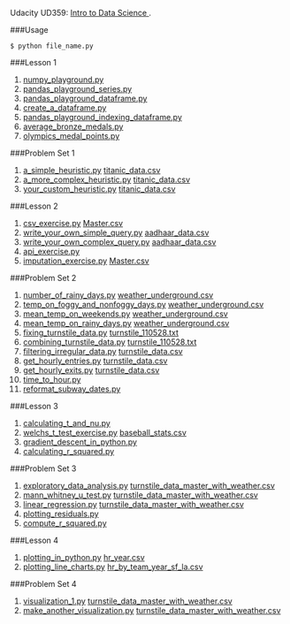 Udacity UD359: [Intro to Data Science
](https://www.udacity.com/course/intro-to-data-science--ud359).

###Usage
```
$ python file_name.py
```

###Lesson 1
1. [numpy_playground.py](https://github.com/RahnX/Intro-to-Data-Science/blob/master/lesson_1/numpy_playground.py)
2. [pandas_playground_series.py](https://github.com/RahnX/Intro-to-Data-Science/blob/master/lesson_1/pandas_playground_series.py)
3. [pandas_playground_dataframe.py](https://github.com/RahnX/Intro-to-Data-Science/blob/master/lesson_1/pandas_playground_dataframe.py)
4. [create_a_dataframe.py](https://github.com/RahnX/Intro-to-Data-Science/blob/master/lesson_1/create_a_dataframe.py)
5. [pandas_playground_indexing_dataframe.py](https://github.com/RahnX/Intro-to-Data-Science/blob/master/lesson_1/pandas_playground_indexing_dataframe.py)
6. [average_bronze_medals.py](https://github.com/RahnX/Intro-to-Data-Science/blob/master/lesson_1/average_bronze_medals.py)
7. [olympics_medal_points.py](https://github.com/RahnX/Intro-to-Data-Science/blob/master/lesson_1/olympics_medal_points.py)

###Problem Set 1
1. [a_simple_heuristic.py](https://github.com/RahnX/Intro-to-Data-Science/blob/master/problem_set_1/a_simple_heuristic.py) [titanic_data.csv](https://github.com/RahnX/Intro-to-Data-Science/blob/master/problem_set_1/titanic_data.csv)
2. [a_more_complex_heuristic.py](https://github.com/RahnX/Intro-to-Data-Science/blob/master/problem_set_1/a_more_complex_heuristic.py) [titanic_data.csv](https://github.com/RahnX/Intro-to-Data-Science/blob/master/problem_set_1/titanic_data.csv)
3. [your_custom_heuristic.py](https://github.com/RahnX/Intro-to-Data-Science/blob/master/problem_set_1/your_custom_heuristic.py) [titanic_data.csv](https://github.com/RahnX/Intro-to-Data-Science/blob/master/problem_set_1/titanic_data.csv)

###Lesson 2
1. [csv_exercise.py](https://github.com/RahnX/Intro-to-Data-Science/blob/master/lesson_2/csv_exercise.py) [Master.csv](https://github.com/RahnX/Intro-to-Data-Science/blob/master/lesson_2/Master.csv)
2. [write_your_own_simple_query.py](https://github.com/RahnX/Intro-to-Data-Science/blob/master/lesson_2/write_your_own_simple_query.py) [aadhaar_data.csv](https://github.com/RahnX/Intro-to-Data-Science/blob/master/lesson_2/aadhaar_data.csv)
3. [write_your_own_complex_query.py](https://github.com/RahnX/Intro-to-Data-Science/blob/master/lesson_2/write_your_own_complex_query.py) [aadhaar_data.csv](https://github.com/RahnX/Intro-to-Data-Science/blob/master/lesson_2/aadhaar_data.csv)
4. [api_exercise.py](https://github.com/RahnX/Intro-to-Data-Science/blob/master/lesson_2/api_exercise.py) 
5. [imputation_exercise.py](https://github.com/RahnX/Intro-to-Data-Science/blob/master/lesson_2/imputation_exercise.py) [Master.csv](https://github.com/RahnX/Intro-to-Data-Science/blob/master/lesson_2/Master.csv)

###Problem Set 2
1. [number_of_rainy_days.py](https://github.com/RahnX/Intro-to-Data-Science/blob/master/problem_set_2/number_of_rainy_days.py) [weather_underground.csv](https://github.com/RahnX/Intro-to-Data-Science/blob/master/problem_set_2/weather_underground.csv)
2. [temp_on_foggy_and_nonfoggy_days.py](https://github.com/RahnX/Intro-to-Data-Science/blob/master/problem_set_2/temp_on_foggy_and_nonfoggy_days.py) [weather_underground.csv](https://github.com/RahnX/Intro-to-Data-Science/blob/master/problem_set_2/weather_underground.csv)
3. [mean_temp_on_weekends.py](https://github.com/RahnX/Intro-to-Data-Science/blob/master/problem_set_2/mean_temp_on_weekends.py) [weather_underground.csv](https://github.com/RahnX/Intro-to-Data-Science/blob/master/problem_set_2/weather_underground.csv)
4. [mean_temp_on_rainy_days.py](https://github.com/RahnX/Intro-to-Data-Science/blob/master/problem_set_2/mean_temp_on_rainy_days.py) [weather_underground.csv](https://github.com/RahnX/Intro-to-Data-Science/blob/master/problem_set_2/weather_underground.csv)
5. [fixing_turnstile_data.py](https://github.com/RahnX/Intro-to-Data-Science/blob/master/problem_set_2/fixing_turnstile_data.py) [turnstile_110528.txt](https://github.com/RahnX/Intro-to-Data-Science/blob/master/problem_set_2/turnstile_110528.txt)
6. [combining_turnstile_data.py](https://github.com/RahnX/Intro-to-Data-Science/blob/master/problem_set_2/combining_turnstile_data.py) [turnstile_110528.txt](https://github.com/RahnX/Intro-to-Data-Science/blob/master/problem_set_2/turnstile_110528.txt)
7. [filtering_irregular_data.py](https://github.com/RahnX/Intro-to-Data-Science/blob/master/problem_set_2/filtering_irregular_data.py) [turnstile_data.csv](https://github.com/RahnX/Intro-to-Data-Science/blob/master/problem_set_2/turnstile_data.csv)
8. [get_hourly_entries.py](https://github.com/RahnX/Intro-to-Data-Science/blob/master/problem_set_2/get_hourly_entries.py) [turnstile_data.csv](https://github.com/RahnX/Intro-to-Data-Science/blob/master/problem_set_2/turnstile_data.csv)
9. [get_hourly_exits.py](https://github.com/RahnX/Intro-to-Data-Science/blob/master/problem_set_2/get_hourly_exits.py) [turnstile_data.csv](https://github.com/RahnX/Intro-to-Data-Science/blob/master/problem_set_2/turnstile_data.csv)
10. [time_to_hour.py](https://github.com/RahnX/Intro-to-Data-Science/blob/master/problem_set_2/time_to_hour.py)
11. [reformat_subway_dates.py](https://github.com/RahnX/Intro-to-Data-Science/blob/master/problem_set_2/reformat_subway_dates.py)

###Lesson 3
1. [calculating_t_and_nu.py](https://github.com/RahnX/Intro-to-Data-Science/blob/master/lesson_3/calculating_t_and_nu.py)
2. [welchs_t_test_exercise.py](https://github.com/RahnX/Intro-to-Data-Science/blob/master/lesson_3/welchs_t_test_exercise.py) [baseball_stats.csv](https://github.com/RahnX/Intro-to-Data-Science/blob/master/lesson_3/baseball_stats.csv)
3. [gradient_descent_in_python.py](https://github.com/RahnX/Intro-to-Data-Science/blob/master/lesson_3/gradient_descent_in_python.py)
4. [calculating_r_squared.py](https://github.com/RahnX/Intro-to-Data-Science/blob/master/lesson_3/calculating_r_squared.py)

###Problem Set 3
1. [exploratory_data_analysis.py](https://github.com/RahnX/Intro-to-Data-Science/blob/master/problem_set_3/exploratory_data_analysis.py) [turnstile_data_master_with_weather.csv](https://github.com/RahnX/Intro-to-Data-Science/blob/master/problem_set_3/turnstile_data_master_with_weather.csv)
2. [mann_whitney_u_test.py](https://github.com/RahnX/Intro-to-Data-Science/blob/master/problem_set_3/mann_whitney_u_test.py) [turnstile_data_master_with_weather.csv](https://github.com/RahnX/Intro-to-Data-Science/blob/master/problem_set_3/turnstile_data_master_with_weather.csv)
3. [linear_regression.py](https://github.com/RahnX/Intro-to-Data-Science/blob/master/problem_set_3/linear_regression.py) [turnstile_data_master_with_weather.csv](https://github.com/RahnX/Intro-to-Data-Science/blob/master/problem_set_3/turnstile_data_master_with_weather.csv)
4. [plotting_residuals.py](https://github.com/RahnX/Intro-to-Data-Science/blob/master/problem_set_3/plotting_residuals.py)
5. [compute_r_squared.py](https://github.com/RahnX/Intro-to-Data-Science/blob/master/problem_set_3/compute_r_squared.py)

###Lesson 4
1. [plotting_in_python.py](https://github.com/RahnX/Intro-to-Data-Science/blob/master/lesson_4/plotting_in_python.py) [hr_year.csv](https://github.com/RahnX/Intro-to-Data-Science/blob/master/lesson_4/hr_year.csv)
2. [plotting_line_charts.py](https://github.com/RahnX/Intro-to-Data-Science/blob/master/lesson_4/plotting_line_charts.py) [hr_by_team_year_sf_la.csv](https://github.com/RahnX/Intro-to-Data-Science/blob/master/lesson_4/hr_by_team_year_sf_la.csv)

###Problem Set 4
1. [visualization_1.py](https://github.com/RahnX/Intro-to-Data-Science/blob/master/problem_set_4/visualization_1.py) [turnstile_data_master_with_weather.csv](https://github.com/RahnX/Intro-to-Data-Science/blob/master/problem_set_4/turnstile_data_master_with_weather.csv)
2. [make_another_visualization.py](https://github.com/RahnX/Intro-to-Data-Science/blob/master/problem_set_4/make_another_visualization.py) [turnstile_data_master_with_weather.csv](https://github.com/RahnX/Intro-to-Data-Science/blob/master/problem_set_4/turnstile_data_master_with_weather.csv)